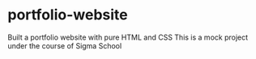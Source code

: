 # portfolio-website
Built a portfolio website with pure HTML and CSS
This is a mock project under the course of Sigma School

